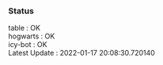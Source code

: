 ### Status


table : OK  
hogwarts : OK  
icy-bot : OK  
Latest Update : 2022-01-17 20:08:30.720140
